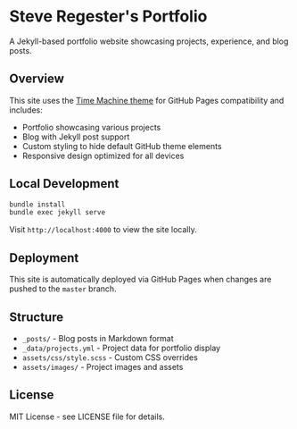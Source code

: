 # Steve Regester's Portfolio

A Jekyll-based portfolio website showcasing projects, experience, and blog posts.

## Overview

This site uses the [Time Machine theme](https://github.com/pages-themes/time-machine) for GitHub Pages compatibility and includes:

- Portfolio showcasing various projects
- Blog with Jekyll post support
- Custom styling to hide default GitHub theme elements
- Responsive design optimized for all devices

## Local Development

```bash
bundle install
bundle exec jekyll serve
```

Visit `http://localhost:4000` to view the site locally.

## Deployment

This site is automatically deployed via GitHub Pages when changes are pushed to the `master` branch.

## Structure

- `_posts/` - Blog posts in Markdown format
- `_data/projects.yml` - Project data for portfolio display
- `assets/css/style.scss` - Custom CSS overrides
- `assets/images/` - Project images and assets

## License

MIT License - see LICENSE file for details.